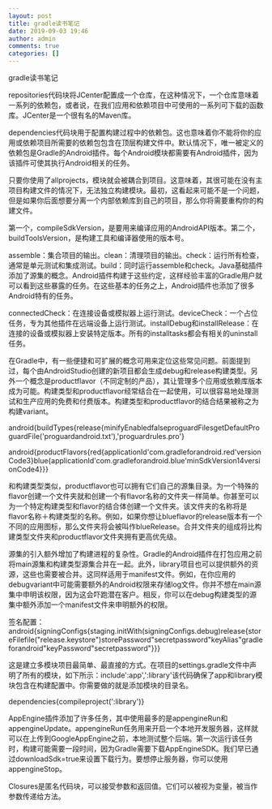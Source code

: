 ```yaml
---
layout: post
title: gradle读书笔记 
date: 2019-09-03 19:46
author: admin
comments: true
categories: []
---
```


gradle读书笔记

repositories代码块将JCenter配置成一个仓库，在这种情况下，一个仓库意味着一系列的依赖包，或者说，在我们应用和依赖项目中可使用的一系列可下载的函数库。JCenter是一个很有名的Maven库。

dependencies代码块用于配置构建过程中的依赖包。这也意味着你不能将你的应用或依赖项目所需要的依赖包包含在顶层构建文件中。默认情况下，唯一被定义的依赖包是Gradle的Android插件。每个Android模块都需要有Android插件，因为该插件可使其执行Android相关的任务。


只要你使用了allprojects，模块就会被耦合到项目。这意味着，其很可能在没有主项目构建文件的情况下，无法独立构建模块。最初，这看起来可能不是一个问题，但是如果你后面想要分离一个内部依赖库到自己的项目，那么你将需要重构你的构建文件。

第一个，compileSdkVersion，是要用来编译应用的AndroidAPI版本。第二个，buildToolsVersion，是构建工具和编译器使用的版本号。

assemble：集合项目的输出。clean：清理项目的输出。check：运行所有检查，通常是单元测试和集成测试。build：同时运行assemble和check。Java基础插件添加了源集的概念。Android插件构建于这些约定，这样经验丰富的Gradle用户就可以看到这些暴露的任务。在这些基本的任务之上，Android插件也添加了很多Android特有的任务。

connectedCheck：在连接设备或模拟器上运行测试。deviceCheck：一个占位任务，专为其他插件在远端设备上运行测试。installDebug和installRelease：在连接的设备或模拟器上安装特定版本。所有的installtasks都会有相关的uninstall任务。


在Gradle中，有一些便捷和可扩展的概念可用来定位这些常见问题。前面提到过，每个由AndroidStudio创建的新项目都会生成debug和release构建类型。另外一个概念是productflavor（不同定制的产品），其让管理多个应用或依赖库版本成为可能。构建类型和productflavor经常结合在一起使用，可以很容易地处理测试和生产应用的免费和付费版本。构建类型和productflavor的结合结果被称之为构建variant。

android{buildTypes{release{minifyEnabledfalseproguardFilesgetDefaultProguardFile('proguardandroid.txt'),'proguardrules.pro'}

android{productFlavors{red{applicationId'com.gradleforandroid.red'versionCode3}blue{applicationId'com.gradleforandroid.blue'minSdkVersion14versionCode4}}}

和构建类型类似，productflavor也可以拥有它们自己的源集目录。为一个特殊的flavor创建一个文件夹就和创建一个有flavor名称的文件夹一样简单。你甚至可以为一个特定构建类型和flavor的结合体创建一个文件夹。该文件夹的名称将是flavor名称＋构建类型的名称。例如，如果你想让blueflavor的release版本有一个不同的应用图标，那么文件夹将会被叫作blueRelease。合并文件夹的组成将比构建类型文件夹和productflavor文件夹拥有更高优先级。


源集的引入额外增加了构建进程的复杂性。Gradle的Android插件在打包应用之前将main源集和构建类型源集合并在一起。此外，library项目也可以提供额外的资源，这些也需要被合并。这同样适用于manifest文件。例如，在你应用的debugvariant中可能需要额外的Android权限来存储log文件。你并不想在main源集中申明该权限，因为这会吓跑潜在客户。相反，你可以在debug构建类型的源集中额外添加一个manifest文件来申明额外的权限。

签名配置：
android{signingConfigs{staging.initWith(signingConfigs.debug)release{storeFilefile("release.keystore")storePassword"secretpassword"keyAlias"gradleforandroid"keyPassword"secretpassword"}}}


这是建立多模块项目最简单、最直接的方式。在项目的settings.gradle文件中声明了所有的模块，如下所示：include':app',':library'该代码确保了app和library模块包含在构建配置中。你需要做的就是添加模块的目录名。

dependencies{compileproject(':library')}


AppEngine插件添加了许多任务，其中使用最多的是appengineRun和appengineUpdate。appengineRun任务用来开启一个本地开发服务器，这样就可以在上传到GoogleAppEngine之前，本地测试整个后端。第一次运行该任务时，构建可能需要一段时间，因为Gradle需要下载AppEngineSDK。我们早已通过downloadSdk=true来设置下载行为。要想停止服务器，你可以使用appengineStop。

Closures是匿名代码块，可以接受参数和返回值。它们可以被视为变量，被当作参数传递给方法。












